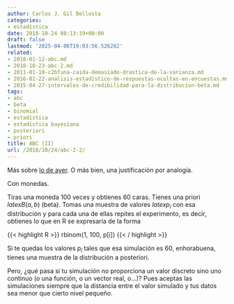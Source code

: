 ```yaml
---
author: Carlos J. Gil Bellosta
categories:
- estadística
date: 2018-10-24 08:13:19+00:00
draft: false
lastmod: '2025-04-06T19:03:56.526282'
related:
- 2018-01-12-abc.md
- 2018-10-23-abc-2.md
- 2011-01-10-c2bfuna-caida-demasiado-drastica-de-la-varianza.md
- 2016-01-22-analisis-estadistico-de-respuestas-ocultas-en-encuestas.md
- 2015-04-27-intervalos-de-credibilidad-para-la-distribucion-beta.md
tags:
- abc
- beta
- binomial
- estadística
- estadística bayesiana
- posteriori
- priori
title: ABC (II)
url: /2018/10/24/abc-2-2/
---
```


Más sobre [lo de ayer](https://datanalytics.com/2018/10/23/abc-2/). O más bien, una justificación por analogía.

Con monedas.

Tiras una moneda 100 veces y obtienes 60 caras. Tienes una priori $latex B(a,b)$ (beta). Tomas una muestra de valores $latex p_i$ con esa distribución y para cada una de ellas repites el experimento, es decir, obtienes lo que en R se expresaría de la forma

{{< highlight R >}}
rbinom(1, 100, p[i])
{{< / highlight >}}

Si te quedas los valores $p_i$ tales que esa simulación es 60, enhorabuena, tienes una muestra de la distribución a posteriori.

Pero, ¿qué pasa si tu simulación no proporciona un valor discreto sino uno continuo (o una función, o un vector real, o...)? Pues aceptas las simulaciones siempre que la distancia entre el valor simulado y tus datos sea menor que cierto nivel pequeño.